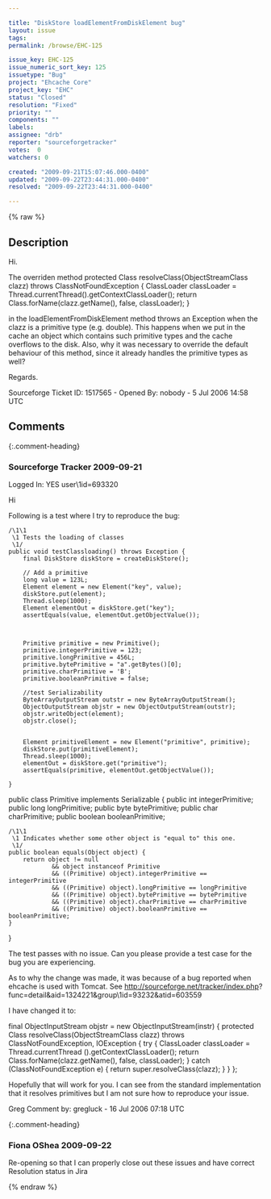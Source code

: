 ```yaml
---

title: "DiskStore loadElementFromDiskElement bug"
layout: issue
tags: 
permalink: /browse/EHC-125

issue_key: EHC-125
issue_numeric_sort_key: 125
issuetype: "Bug"
project: "Ehcache Core"
project_key: "EHC"
status: "Closed"
resolution: "Fixed"
priority: ""
components: ""
labels: 
assignee: "drb"
reporter: "sourceforgetracker"
votes:  0
watchers: 0

created: "2009-09-21T15:07:46.000-0400"
updated: "2009-09-22T23:44:31.000-0400"
resolved: "2009-09-22T23:44:31.000-0400"

---
```




{% raw %}



## Description

<div markdown="1" class="description">

Hi.

The overriden method 
protected Class resolveClass(ObjectStreamClass clazz)
throws ClassNotFoundException {
                ClassLoader classLoader =
Thread.currentThread().getContextClassLoader();
                return Class.forName(clazz.getName(),
false, classLoader);
            }

in the loadElementFromDiskElement method throws an
Exception when the clazz is a primitive type (e.g. double).
This happens when we put in the cache an object which
contains such primitive types and the cache overflows
to the disk. Also, why it was necessary to override the
default behaviour of this method, since it already
handles the primitive types as well?

Regards.

Sourceforge Ticket ID: 1517565 - Opened By: nobody - 5 Jul 2006 14:58 UTC

</div>

## Comments


{:.comment-heading}
### **Sourceforge Tracker** <span class="date">2009-09-21</span>

<div markdown="1" class="comment">

Logged In: YES 
user\1id=693320

Hi

Following is a test where I try to reproduce the bug:

    /\1\1
     \1 Tests the loading of classes
     \1/
    public void testClassloading() throws Exception {
        final DiskStore diskStore = createDiskStore();

        // Add a primitive
        long value = 123L;
        Element element = new Element("key", value);
        diskStore.put(element);
        Thread.sleep(1000);
        Element elementOut = diskStore.get("key");
        assertEquals(value, elementOut.getObjectValue());



        Primitive primitive = new Primitive();
        primitive.integerPrimitive = 123;
        primitive.longPrimitive = 456L;
        primitive.bytePrimitive = "a".getBytes()[0];
        primitive.charPrimitive = 'B';
        primitive.booleanPrimitive = false;

        //test Serializability
        ByteArrayOutputStream outstr = new ByteArrayOutputStream();
        ObjectOutputStream objstr = new ObjectOutputStream(outstr);
        objstr.writeObject(element);
        objstr.close();


        Element primitiveElement = new Element("primitive", primitive);
        diskStore.put(primitiveElement);
        Thread.sleep(1000);
        elementOut = diskStore.get("primitive");
        assertEquals(primitive, elementOut.getObjectValue());

    }

public class Primitive implements Serializable {
    public int integerPrimitive;
    public long longPrimitive;
    public byte bytePrimitive;
    public char charPrimitive;
    public boolean booleanPrimitive;

    /\1\1
     \1 Indicates whether some other object is "equal to" this one.
     \1/
    public boolean equals(Object object) {
        return object != null
                && object instanceof Primitive
                && ((Primitive) object).integerPrimitive == integerPrimitive
                && ((Primitive) object).longPrimitive == longPrimitive
                && ((Primitive) object).bytePrimitive == bytePrimitive
                && ((Primitive) object).charPrimitive == charPrimitive
                && ((Primitive) object).booleanPrimitive == booleanPrimitive;
    }
}

The test passes with no issue. Can you please provide a test case for the bug 
you are experiencing.

As to why the change was made, it was because of a bug reported when 
ehcache is used with Tomcat. See http://sourceforge.net/tracker/index.php?
func=detail&aid=1324221&group\1id=93232&atid=603559

I have changed it to:

final ObjectInputStream objstr = new ObjectInputStream(instr) {
            protected Class resolveClass(ObjectStreamClass clazz) throws 
ClassNotFoundException, IOException {
                try {
                    ClassLoader classLoader = Thread.currentThread
().getContextClassLoader();
                    return Class.forName(clazz.getName(), false, classLoader);
                } catch (ClassNotFoundException e) {
                    return super.resolveClass(clazz);
                }
            }
        };

Hopefully that will work for you. I can see from the standard implementation 
that it resolves primitives but I am not sure how to reproduce your issue.

Greg
Comment by: gregluck - 16 Jul 2006 07:18 UTC

</div>


{:.comment-heading}
### **Fiona OShea** <span class="date">2009-09-22</span>

<div markdown="1" class="comment">

Re-opening so that I can properly close out these issues and have correct Resolution status in Jira

</div>



{% endraw %}
